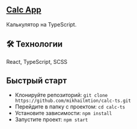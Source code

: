 ## <a href="https://calc-ts-one.vercel.app/" target="_blank">Calc App</a>

Калькулятор на TypeScript.

## :hammer_and_wrench: Технологии
React, TypeScript, SCSS

## Быстрый старт
- Клонируйте репозиторий: `git clone https://github.com/mikhailmtion/calc-ts.git`
- Перейдите в папку с проектом: `cd calc-ts`
- Установите зависимости: `npm install`
- Запустите проект: `npm start`

